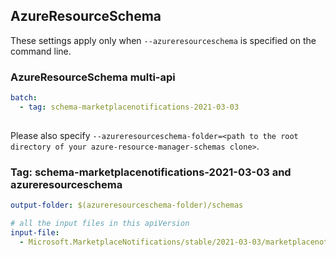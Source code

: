 ## AzureResourceSchema

These settings apply only when `--azureresourceschema` is specified on the command line.

### AzureResourceSchema multi-api

``` yaml $(azureresourceschema) && $(multiapi)
batch:
  - tag: schema-marketplacenotifications-2021-03-03
  
```

Please also specify `--azureresourceschema-folder=<path to the root directory of your azure-resource-manager-schemas clone>`.

### Tag: schema-marketplacenotifications-2021-03-03 and azureresourceschema

``` yaml $(tag) == 'schema-marketplacenotifications-2021-03-03' && $(azureresourceschema)
output-folder: $(azureresourceschema-folder)/schemas

# all the input files in this apiVersion
input-file:
  - Microsoft.MarketplaceNotifications/stable/2021-03-03/marketplacenotifications.json
```
